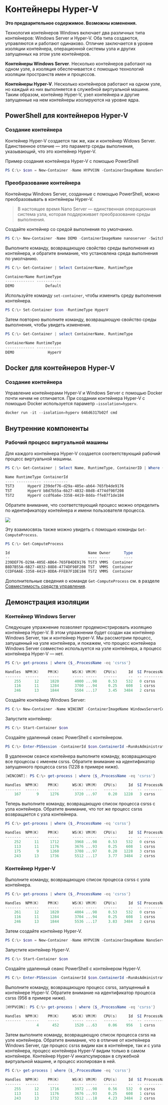 # Контейнеры Hyper-V

**Это предварительное содержимое. Возможны изменения.**

Технология контейнеров Windows включает два различных типа контейнеров: Windows Server и Hyper-V. Оба типа создаются, управляются и работают одинаково. Отличие заключается в уровне изоляции контейнера, операционной системы узла и других запущенных на этом узле контейнеров.

**Контейнеры Windows Server**. Несколько контейнеров работают на одном узле, а изоляция обеспечивается с помощью технологий изоляции пространств имен и процессов.

**Контейнеры Hyper-V**. Несколько контейнеров работают на одном узле, но каждый из них выполняется в служебной виртуальной машине. Таким образом, контейнер Hyper-V, узел контейнера и другие запущенные на нем контейнеры изолируются на уровне ядра.

## PowerShell для контейнеров Hyper-V

### Создание контейнера

Контейнер Hyper-V создается так же, как и контейнер Widows Server. Единственное отличие — это параметр среды выполнения, указывающий, что это контейнер Hyper-V.

Пример создания контейнера Hyper-V с помощью PowerShell

```powershell
PS C:\> $con = New-Container -Name HYPVCON -ContainerImageName NanoServer -SwitchName "Virtual Switch" -RuntimeType HyperV
```

### Преобразование контейнера

Контейнеры Windows Server, созданные с помощью PowerShell, можно преобразовывать в контейнеры Hyper-V.

> В настоящее время Nano Server — единственная операционная система узла, которая поддерживает преобразование среды выполнения.

Создайте контейнер со средой выполнения по умолчанию.

```powershell
PS C:\> New-Container -Name DEMO -ContainerImageName nanoserver -SwitchName NAT
```
Выполните команду, возвращающую свойство среды выполнения из контейнера, и обратите внимание, что установлена среда выполнения по умолчанию.

```powershell
PS C:\> Get-Container | Select ContainerName, RuntimeType

ContainerName RuntimeType
------------- -----------
DEMO              Default
```

Используйте команду `set-container`, чтобы изменить среду выполнения контейнера.

```powershell
PS C:\> Set-Container $con -RuntimeType HyperV
```

Затем повторно выполните команду, возвращающую свойство среды выполнения, чтобы увидеть изменение.

```powershell
PS C:\> Get-Container | select ContainerName, RuntimeType

ContainerName RuntimeType
------------- -----------
DEMO               HyperV
```

## Docker для контейнеров Hyper-V

### Создание контейнера

Управление контейнерами Hyper-V и Windows Server с помощью Docker почти ничем не отличается. При создании контейнера Hyper-V с помощью Docker используется параметр `–issolation=hyperv`.

```powershell
docker run -it --isolation=hyperv 646d6317b02f cmd
```

## Внутренние компоненты

### Рабочий процесс виртуальной машины

Для каждого контейнера Hyper-V создается соответствующий рабочий процесс виртуальной машины.

```powershell
PS C:\> Get-Container | Select Name, RuntimeType, ContainerID | Where {$_.RuntimeType -eq 'Hyperv'}

Name RuntimeType ContainerId
---- ----------- -----------
TST3      HyperV 239def76-d29a-405e-ab64-765fb4de9176
TST       HyperV b8d7b55a-6b27-4832-88d8-4774df98f208
TST2      HyperV ccdf6a6e-3358-4419-8dda-ffe87f1de184
```

Обратите внимание, что соответствующий процесс можно определить по идентификатору контейнера и имени пользователя процесса.

![](media/process.png)

Эту взаимосвязь также можно увидеть с помощью команды `Get-ComputeProcess`.

```powershell
PS C:\> Get-ComputeProcess

Id                                   Name Owner      Type
--                                   ---- -----      ----
239DEF76-D29A-405E-AB64-765FB4DE9176 TST3 VMMS  Container
B8D7B55A-6B27-4832-88D8-4774DF98F208 TST  VMMS  Container
CCDF6A6E-3358-4419-8DDA-FFE87F1DE184 TST2 VMMS  Container
```

Дополнительные сведения о команде `Get-ComputeProcess` см. в разделе [Совместимость средств управления](./hcs_powershell.md).

## Демонстрация изоляции

### Контейнер Windows Server

Следующее упражнение позволяет продемонстрировать изоляцию контейнера Hyper-V. В этом упражнении будет создан как контейнер Windows Server, так и контейнер Hyper-V. Мы рассмотрим процесс, запущенный на узле контейнера, и покажем, что процесс контейнера Windows Server совместно используется на узле контейнера, а процесс контейнера Hyper-V — нет.

```powershell
PS C:\> get-process | where {$_.ProcessName -eq 'csrss'}

Handles  NPM(K)    PM(K)      WS(K) VM(M)   CPU(s)     Id  SI ProcessName
-------  ------    -----      ----- -----   ------     --  -- -----------
    255      12     1820       4000 ...98     0.53    532   0 csrss
    116      11     1284       3700 ...94     0.25    608   1 csrss
    246      13     1844       5504 ...17     3.45   3484   2 csrss
```

Создайте контейнер Windows Server:

```powershell
PS C:\> New-Container -Name WINCONT -ContainerImageName WindowsServerCore -SwitchName "Virtual Switch"
```

Запустите контейнер:

```powershell
PS C:\> Start-Container $con
```

Создайте удаленный сеанс PowerShell с контейнером.

```powershell
PS C:\> Enter-PSSession -ContainerId $con.ContainerId –RunAsAdministrator
```

В удаленном сеансе контейнера выполните команду, возвращающую все процессы с именем csrss. Обратите внимание на идентификатор запущенного процесса csrss (1228 в примере ниже).

```powershell
[WINCONT]: PS C:\> get-process | where {$_.ProcessName -eq 'csrss'}

Handles  NPM(K)    PM(K)      WS(K) VM(M)   CPU(s)     Id  SI ProcessName
-------  ------    -----      ----- -----   ------     --  -- -----------
    167       9     1276       3720 ...97     0.20   1228   3 csrss
```

Теперь выполните команду, возвращающую список процесса csrss с узла контейнера. Обратите внимание, что тот же процесс csrss возвращается с узла контейнера.

```powershell
PS C:\> get-process | where {$_.ProcessName -eq 'csrss'}

Handles  NPM(K)    PM(K)      WS(K) VM(M)   CPU(s)     Id  SI ProcessName
-------  ------    -----      ----- -----   ------     --  -- -----------
    252      11     1712       3968 ...98     0.53    532   0 csrss
    113      11     1176       3676 ...93     0.25    608   1 csrss
    175       9     1260       3708 ...97     0.20   1228   3 csrss
    243      13     1736       5512 ...17     3.77   3484   2 csrss
```
### Контейнер Hyper-V

Выполните команду, возвращающую список процесса csrss с узла контейнера.

```powershell
PS C:\> get-process | where {$_.ProcessName -eq 'csrss'}

Handles  NPM(K)    PM(K)      WS(K) VM(M)   CPU(s)     Id  SI ProcessName
-------  ------    -----      ----- -----   ------     --  -- -----------
    261      12     1820       4004 ...98     0.53    532   0 csrss
    116      11     1284       3704 ...94     0.25    608   1 csrss
    246      13     1844       5536 ...17     3.83   3484   2 csrss
```

Затем создайте контейнер Hyper-V.

```powershell
PS C:\> $con = New-Container -Name HYPVCON -ContainerImageName NanoServer -SwitchName "Virtual Switch" -RuntimeType HyperV
```

Запустите контейнер Hyper-V.

```powershell
PS C:\> Start-Container $con
```

Создайте удаленный сеанс PowerShell с контейнером Hyper-V.

```powershell
PS C:\> Enter-PSSession -ContainerId $con.ContainerId –RunAsAdministrator
```

Выполните команду, возвращающую процесс csrss, запущенный в контейнере Hyper-V. Обратите внимание на идентификатор процесса csrss (956 в примере ниже).

```powershell
[HYPVCON]: PS C:\> get-process | where {$_.ProcessName -eq 'csrss'}

Handles  NPM(K)    PM(K)      WS(K) VM(M)   CPU(s)     Id  SI ProcessName
-------  ------    -----      ----- -----   ------     --  -- -----------
              4      452       1520 ...63     0.06    956   1 csrss
```

Затем выполните команду, возвращающую список процесса csrss на узле контейнера. Обратите внимание, что в отличие от контейнера Windows Server, где процесс csrss видим как в контейнере, так и с узла контейнера, процесс контейнера Hyper-V видим только в самом контейнере. Контейнер Hyper-V инкапсулирован в служебной виртуальной машине, и процесс изолирован в ней.

```powershell
PS C:\> get-process | where {$_.ProcessName -eq 'csrss'}

Handles  NPM(K)    PM(K)      WS(K) VM(M)   CPU(s)     Id  SI ProcessName
-------  ------    -----      ----- -----   ------     --  -- -----------
    255      12     1716       3972 ...98     0.56    532   0 csrss
    113      11     1176       3676 ...93     0.25    608   1 csrss
    243      13     1732       5512 ...18     4.23   3484   2 csrss
```




